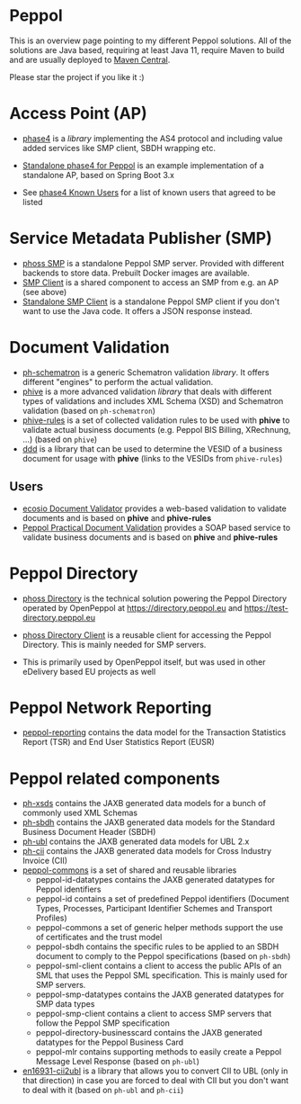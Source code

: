 # Peppol

This is an overview page  pointing to my different Peppol solutions.
All of the solutions are Java based, requiring at least Java 11, require Maven to build and are usually deployed to [Maven Central](https://central.sonatype.com/).

Please star the project if you like it :)

# Access Point (AP)

* [phase4](https://github.com/phax/phase4) is a *library* implementing the AS4 protocol and including value added services like SMP client, SBDH wrapping etc.
* [Standalone phase4 for Peppol](https://github.com/phax/phase4-peppol-standalone) is an example implementation of a standalone AP, based on Spring Boot 3.x

* See [phase4 Known Users](https://github.com/phax/phase4/wiki/Known-Users) for a list of known users that agreed to be listed

# Service Metadata Publisher (SMP)

* [phoss SMP](https://github.com/phax/phoss-smp/) is a standalone Peppol SMP server. Provided with different backends to store data. Prebuilt Docker images are available.
* [SMP Client](https://github.com/phax/peppol-commons?tab=readme-ov-file#peppol-smp-client) is a shared component to access an SMP from e.g. an AP (see above)
* [Standalone SMP Client](https://github.com/phax/smp-query-webapp) is a standalone Peppol SMP client if you don't want to use the Java code. It offers a JSON response instead.

# Document Validation

* [ph-schematron](https://github.com/phax/ph-schematron/) is a generic Schematron validation *library*. It offers different "engines" to perform the actual validation.
* [phive](https://github.com/phax/phive) is a more advanced validation *library* that deals with different types of validations and includes XML Schema (XSD) and Schematron validation (based on `ph-schematron`)
* [phive-rules](https://github.com/phax/phive-rules) is a set of collected validation rules to be used with **phive** to validate actual business documents (e.g. Peppol BIS Billing, XRechnung, ...) (based on `phive`)
* [ddd](https://github.com/phax/ddd) is a library that can be used to determine the VESID of a business document for usage with **phive** (links to the VESIDs from `phive-rules`)

## Users

* [ecosio Document Validator](https://ecosio.com/en/peppol-and-xml-document-validator/) provides a web-based validation to validate documents and is based on **phive** and **phive-rules**
* [Peppol Practical Document Validation](https://peppol.helger.com/public/locale-en_US/menuitem-validation-ws2) provides a SOAP based service to validate business documents and is based on **phive** and **phive-rules**

# Peppol Directory

* [phoss Directory](https://github.com/phax/phoss-directory) is the technical solution powering the Peppol Directory operated by OpenPeppol at https://directory.peppol.eu and https://test-directory.peppol.eu
* [phoss Directory Client](https://github.com/phax/phoss-directory?tab=readme-ov-file#pd-client) is a reusable client for accessing the Peppol Directory. This is mainly needed for SMP servers.

* This is primarily used by OpenPeppol itself, but was used in other eDelivery based EU projects as well

# Peppol Network Reporting

* [peppol-reporting](https://github.com/phax/peppol-reporting) contains the data model for the Transaction Statistics Report (TSR) and End User Statistics Report (EUSR)

# Peppol related components

* [ph-xsds](https://github.com/phax/ph-xsds/) contains the JAXB generated data models for a bunch of commonly used XML Schemas
* [ph-sbdh](https://github.com/phax/ph-sbdh)  contains the JAXB generated data models for the Standard Business Document Header (SBDH)
* [ph-ubl](https://github.com/phax/ph-ubl) contains the JAXB generated data models for UBL 2.x
* [ph-cii](https://github.com/phax/ph-cii) contains the JAXB generated data models for Cross Industry Invoice (CII)
* [peppol-commons](https://github.com/phax/peppol-commons) is a set of shared and reusable libraries
    * peppol-id-datatypes contains the JAXB generated datatypes for Peppol identifiers
    * peppol-id contains a set of predefined Peppol identifiers (Document Types, Processes, Participant Identifier Schemes and Transport Profiles)
    * peppol-commons a set of generic helper methods support the use of certificates and the trust model
    * peppol-sbdh contains the specific rules to be applied to an SBDH document to comply to the Peppol specifications (based on `ph-sbdh`)
    * peppol-sml-client contains a client to access the public APIs of an SML that uses the Peppol SML specification. This is mainly used for SMP servers.
    * peppol-smp-datatypes contains the JAXB generated datatypes for SMP data types
    * peppol-smp-client contains a client to access SMP servers that follow the Peppol SMP specification
    * peppol-directory-businesscard contains the JAXB generated datatypes for the Peppol Business Card
    * peppol-mlr contains supporting methods to easily create a Peppol Message Level Response (based on `ph-ubl`)
* [en16931-cii2ubl](https://github.com/phax/en16931-cii2ubl) is a library that allows you to convert CII to UBL (only in that direction) in case you are forced to deal with CII but you don't want to deal with it (based on `ph-ubl` and `ph-cii`)

